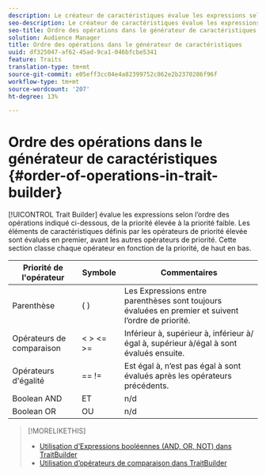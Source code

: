 ```yaml
---
description: Le créateur de caractéristiques évalue les expressions selon l’ordre des opérations indiqué ci-dessous, de la priorité élevée à la priorité faible. Les éléments de caractéristiques définis par les opérateurs de priorité élevée sont évalués en premier, avant les autres opérateurs de priorité. Cette section classe chaque opérateur en fonction de la priorité, de haut en bas.
seo-description: Le créateur de caractéristiques évalue les expressions selon l’ordre des opérations indiqué ci-dessous, de la priorité élevée à la priorité faible. Les éléments de caractéristiques définis par les opérateurs de priorité élevée sont évalués en premier, avant les autres opérateurs de priorité. Cette section classe chaque opérateur en fonction de la priorité, de haut en bas.
seo-title: Ordre des opérations dans le générateur de caractéristiques
solution: Audience Manager
title: Ordre des opérations dans le générateur de caractéristiques
uuid: df325047-af62-45ad-9ca1-046bfcbe5341
feature: Traits
translation-type: tm+mt
source-git-commit: e05eff3cc04e4a82399752c862e2b2370286f96f
workflow-type: tm+mt
source-wordcount: '207'
ht-degree: 13%

---
```



# Ordre des opérations dans le générateur de caractéristiques {#order-of-operations-in-trait-builder}

[!UICONTROL Trait Builder] évalue les expressions selon l’ordre des opérations indiqué ci-dessous, de la priorité élevée à la priorité faible. Les éléments de caractéristiques définis par les opérateurs de priorité élevée sont évalués en premier, avant les autres opérateurs de priorité. Cette section classe chaque opérateur en fonction de la priorité, de haut en bas.

<!-- c_tb_operator_precedence.xml -->

<table id="table_F0FA45B652C7464B90D35526817110FF"> 
 <thead> 
  <tr> 
   <th colname="col1" class="entry"> Priorité de l'opérateur </th> 
   <th colname="col2" class="entry"> Symbole </th> 
   <th colname="col3" class="entry"> Commentaires </th> 
  </tr> 
 </thead>
 <tbody> 
  <tr> 
   <td colname="col1"> Parenthèse </td> 
   <td colname="col2"> ( ) </td> 
   <td colname="col3"> Les Expressions entre parenthèses sont toujours évaluées en premier et suivent l’ordre de priorité. </td> 
  </tr> 
  <tr> 
   <td colname="col1"> Opérateurs de comparaison </td> 
   <td colname="col2"> &lt; &gt; &lt;= &gt;= </td> 
   <td colname="col3"> Inférieur à, supérieur à, inférieur à/égal à, supérieur à/égal à sont évalués ensuite. </td> 
  </tr> 
  <tr> 
   <td colname="col1"> Opérateurs d'égalité </td> 
   <td colname="col2"> == != </td> 
   <td colname="col3"> Est égal à, n’est pas égal à sont évalués après les opérateurs précédents. </td> 
  </tr> 
  <tr> 
   <td colname="col1">Boolean <span class="wintitle"> AND</span> </td> 
   <td colname="col2"><span class="wintitle"> ET</span> </td> 
   <td colname="col3" morerows="1"> n/d </td> 
  </tr> 
  <tr> 
   <td colname="col1">Boolean <span class="wintitle"> OR</span> </td> 
   <td colname="col2"><span class="wintitle"> OU</span> </td> 
   <td colname="col3" morerows="1"> n/d </td> 
  </tr> 
 </tbody>
</table>

>[!MORELIKETHIS]
>
>* [Utilisation d’Expressions booléennes (AND, OR, NOT) dans TraitBuilder](../../reference/boolean-expressions-tsb.md)
>* [Utilisation d’opérateurs de comparaison dans TraitBuilder](../../features/traits/trait-comparison-operators.md)

